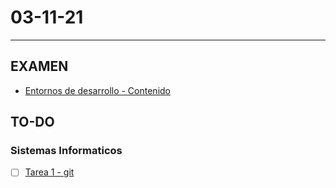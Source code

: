 # 03-11-21
---
## EXAMEN
- [Entornos de desarrollo - Contenido](Extracción_PDF_ED_Tema1.md)
## TO-DO
### Sistemas Informaticos
- [ ] [Tarea 1 - git](https://classroom.google.com/c/MzQ1NTIyMzQwMDM3/a/NDIwMzM4Njk4Njc0/details)